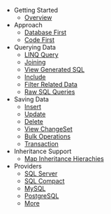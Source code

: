 - Getting Started
   - [Overview](overview.md)
- Approach
   - [Database First](approach/database-first.md)
   - [Code First](approach/code-first.md)
- Querying Data
   - [LINQ Query](querying-data/linq-query.md)
   - [Joining](querying-data/joining.md)
   - [View Generated SQL](querying-data/view-generated-sql.md)
   - [Include](querying-data/include.md)
   - [Filter Related Data](querying-data/filter-related-data.md)
   - [Raw SQL Queries](querying-data/raw-sql-queries.md)
- Saving Data
   - [Insert](saving-data/insert.md)
   - [Update](saving-data/update.md)
   - [Delete](saving-data/delete.md)
   - [View ChangeSet](saving-data/view-changeset.md)
   - [Bulk Operations](saving-data/bulk-operations.md)
   - [Transaction](saving-data/transaction.md)
- Inheritance Support
   - [Map Inheritance Hierachies](inheritance/map-inheritance-hierarchies.md)
- Providers
   - [SQL Server](providers/sql-server.md)
   - [SQL Compact](providers/sql-compact.md)
   - [MySQL](providers/mysql.md)
   - [PostgreSQL](providers/postgresql.md)
   - [More](providers/more-providers.md)
